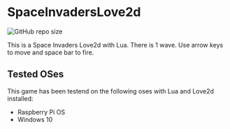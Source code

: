 # SpaceInvadersLove2d
![GitHub repo size](https://img.shields.io/github/repo-size/codedude404/SpaceInvadersLove2d?style=for-the-badge)

This is a Space Invaders Love2d with Lua. There is 1 wave. Use arrow keys to move and space bar to fire.


## Tested OSes

This game has been testend on the following oses with Lua and Love2d installed:
- Raspberry Pi OS
- Windows 10
